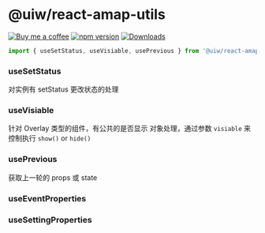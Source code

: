 @uiw/react-amap-utils
===

[![Buy me a coffee](https://img.shields.io/badge/Buy%20me%20a%20coffee-048754?logo=buymeacoffee)](https://jaywcjlove.github.io/#/sponsor)
[![npm version](https://img.shields.io/npm/v/@uiw/react-amap-utils.svg)](https://www.npmjs.com/package/@uiw/react-amap-utils)
[![Downloads](https://img.shields.io/npm/dm/@uiw/react-amap-utils.svg?style=flat)](https://www.npmjs.com/package/@uiw/react-amap-utils)

```jsx
import { useSetStatus, useVisiable, usePrevious } from '@uiw/react-amap-utils';
```

### useSetStatus

对实例有 setStatus 更改状态的处理

### useVisiable

针对 Overlay 类型的组件，有公共的是否显示 对象处理，通过参数 `visiable` 来控制执行 `show()` or `hide()`

### usePrevious

获取上一轮的 props 或 state

### useEventProperties

### useSettingProperties

